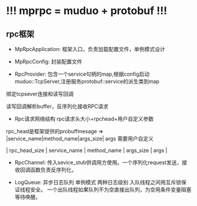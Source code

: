 # !!! mprpc = muduo + protobuf !!!

## rpc框架
- MpRpcApplication:
框架入口，负责加载配置文件，单例模式设计

- MpRpcConfig:
封装配置文件

- RpcProvider:
包含一个service句柄的map,根据config启动muduo::TcpServer,注册服务protobuf::service的派生类到map

绑定tcpsever连接和读写回调

读写回调解析buffer，反序列化接收RPC请求

- Rpc请求网络结构
rpc请求头大小+rpchead+用户自定义参数

rpc_head是框架提供的probuffmesage => |service_name|method_name|args_size|
args 需要用户自定义

| rpc_head_size | service_name | method_name | args_size | args |

- RpcChannel:
传入sevice_stub供调用方使用。一个序列化request发送，接收回调函数负责反序列化，

- LogQueue:
异步日志队列 单例模式
两种日志级别
入队线程之间用互斥锁保证线程安全。
一个出队线程如果队列不为空直接出队列，为空用条件变量阻塞等待唤醒。

